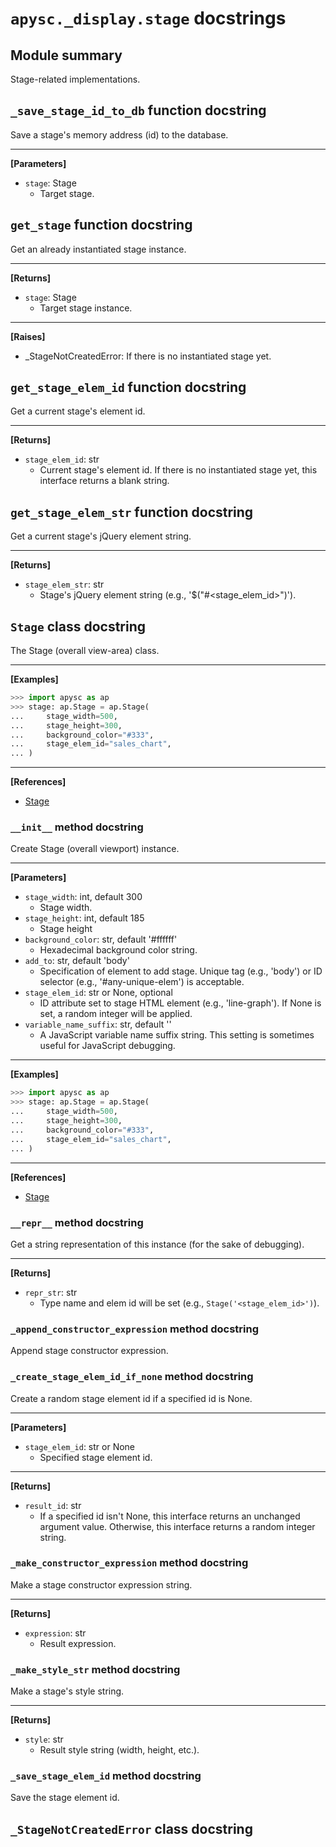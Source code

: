 # `apysc._display.stage` docstrings

## Module summary

Stage-related implementations.

## `_save_stage_id_to_db` function docstring

Save a stage's memory address (id) to the database.<hr>

**[Parameters]**

- `stage`: Stage
  - Target stage.

## `get_stage` function docstring

Get an already instantiated stage instance.<hr>

**[Returns]**

- `stage`: Stage
  - Target stage instance.

<hr>

**[Raises]**

- _StageNotCreatedError: If there is no instantiated stage yet.

## `get_stage_elem_id` function docstring

Get a current stage's element id.<hr>

**[Returns]**

- `stage_elem_id`: str
  - Current stage's element id. If there is no instantiated stage yet, this interface returns a blank string.

## `get_stage_elem_str` function docstring

Get a current stage's jQuery element string.<hr>

**[Returns]**

- `stage_elem_str`: str
  - Stage's jQuery element string (e.g., '$("#<stage_elem_id>")').

## `Stage` class docstring

The Stage (overall view-area) class.<hr>

**[Examples]**

```py
>>> import apysc as ap
>>> stage: ap.Stage = ap.Stage(
...     stage_width=500,
...     stage_height=300,
...     background_color="#333",
...     stage_elem_id="sales_chart",
... )
```

<hr>

**[References]**

- [Stage](https://simon-ritchie.github.io/apysc/en/stage.html)

### `__init__` method docstring

Create Stage (overall viewport) instance.<hr>

**[Parameters]**

- `stage_width`: int, default 300
  - Stage width.
- `stage_height`: int, default 185
  - Stage height
- `background_color`: str, default '#ffffff'
  - Hexadecimal background color string.
- `add_to`: str, default 'body'
  - Specification of element to add stage. Unique tag (e.g., 'body') or ID selector (e.g., '#any-unique-elem') is acceptable.
- `stage_elem_id`: str or None, optional
  - ID attribute set to stage HTML element (e.g., 'line-graph'). If None is set, a random integer will be applied.
- `variable_name_suffix`: str, default ''
  - A JavaScript variable name suffix string. This setting is sometimes useful for JavaScript debugging.

<hr>

**[Examples]**

```py
>>> import apysc as ap
>>> stage: ap.Stage = ap.Stage(
...     stage_width=500,
...     stage_height=300,
...     background_color="#333",
...     stage_elem_id="sales_chart",
... )
```

<hr>

**[References]**

- [Stage](https://simon-ritchie.github.io/apysc/en/stage.html)

### `__repr__` method docstring

Get a string representation of this instance (for the sake of debugging).<hr>

**[Returns]**

- `repr_str`: str
  - Type name and elem id will be set (e.g., `Stage('<stage_elem_id>')`).

### `_append_constructor_expression` method docstring

Append stage constructor expression.

### `_create_stage_elem_id_if_none` method docstring

Create a random stage element id if a specified id is None.<hr>

**[Parameters]**

- `stage_elem_id`: str or None
  - Specified stage element id.

<hr>

**[Returns]**

- `result_id`: str
  - If a specified id isn't None, this interface returns an unchanged argument value. Otherwise, this interface returns a random integer string.

### `_make_constructor_expression` method docstring

Make a stage constructor expression string.<hr>

**[Returns]**

- `expression`: str
  - Result expression.

### `_make_style_str` method docstring

Make a stage's style string.<hr>

**[Returns]**

- `style`: str
  - Result style string (width, height, etc.).

### `_save_stage_elem_id` method docstring

Save the stage element id.

## `_StageNotCreatedError` class docstring